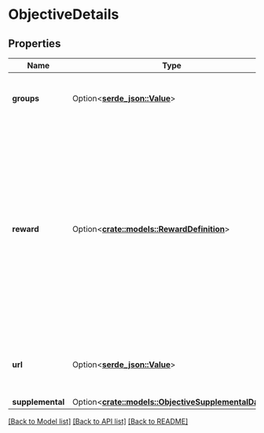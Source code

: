 # ObjectiveDetails

## Properties

Name | Type | Description | Notes
------------ | ------------- | ------------- | -------------
**groups** | Option<[**serde_json::Value**](.md)> | The valid voter groups for this voting event. | [optional]
**reward** | Option<[**crate::models::RewardDefinition**](RewardDefinition.md)> | The Total Reward being offered for this Objective. Distribution of the Reward is determined under the rules of this Objective. If this field is not present there is no reward being offered for the Objective. | [optional]
**url** | Option<[**serde_json::Value**](.md)> | External URL that better describes the Objective. | [optional]
**supplemental** | Option<[**crate::models::ObjectiveSupplementalData**](ObjectiveSupplementalData.md)> |  | [optional]

[[Back to Model list]](../README.md#documentation-for-models) [[Back to API list]](../README.md#documentation-for-api-endpoints) [[Back to README]](../README.md)


